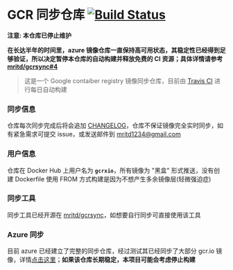 # GCR 同步仓库 [![Build Status](https://travis-ci.org/mritd/gcrsync.svg?branch=master)](https://travis-ci.org/mritd/gcrsync)

**注意: 本仓库已停止维护**

**在长达半年的时间里，azure 镜像仓库一直保持高可用状态，其稳定性已经得到足够验证，所以决定暂停本仓库的自动构建并释放免费的 CI 资源；具体详情请参考 [mritd/gcrsync#4](https://github.com/mritd/gcrsync/issues/4)**

> 这是一个 Google contaiber registry 镜像同步仓库，目前由 [Travis CI](https://travis-ci.org/mritd/gcrsync) 进行每日自动构建

### 同步信息

仓库每次同步完成后将会追加 [CHANGELOG](changelog)，仓库不保证镜像完全实时同步，如有紧急需求可提交 issue，或发送邮件到 mritd1234@gmail.com

### 用户信息

仓库在 Docker Hub 上用户名为 **`gcrxio`**，所有镜像为 "黑盒" 形式推送，没有创建 Dockerfile 使用 FROM 方式构建是因为不想产生多余镜像层(轻微强迫症)

### 同步工具

同步工具已经开源在 [mritd/gcrsync](https://github.com/mritd/gcrsync)，如想要自行同步可直接使用该工具

### Azure 同步

目前 azure 已经建立了完整的同步仓库，经过测试其已经同步了大部分 gcr.io 镜像，详情[点击这里](http://mirror.azure.cn/help/gcr-proxy-cache.html)；**如果该仓库长期稳定，本项目可能会考虑停止构建**
